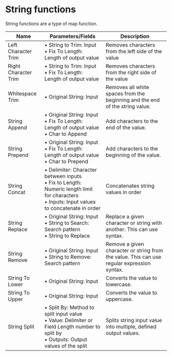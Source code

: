 # String functions

<head>
  <meta name="guidename" content="Integration"/>
  <meta name="context" content="GUID-efef3d8f-b053-4cfd-aa5f-aa4e30ead17d"/>
</head>


String functions are a type of map function.

| Name                  | Parameters/Fields                                                                                                                                      | Description                                                                         |
|-----------------------|-------------------------------------------------------------------------------------------------------------------------------------------------------|-------------------------------------------------------------------------------------|
| Left Character Trim   | • String to Trim: Input<br />• Fix To Length: Length of output value                                                                                   | Removes characters from the left side of the value                                   |
| Right Character Trim  | • String to Trim: Input<br />• Fix To Length: Length of output value                                                                                   | Removes characters from the right side of the value                                  |
| Whitespace Trim       | • Original String: Input                                                                                                                               | Removes all white spaces from the beginning and the end of the string value.         |
| String Append         | • Original String: Input<br />• Fix To Length: Length of output value<br />• Char to Append                                                             | Add characters to the end of the value.                                              |
| String Prepend        | • Original String: Input<br />• Fix To Length: Length of output value<br />• Char to Prepend                                                            | Add characters to the beginning of the value.                                        |
| String Concat         | • Delimiter: Character between inputs<br />• Fix to Length: Numeric length limit for characters<br />• Inputs: Input values to concatenate in order     | Concatenates string values in order                                                  |
| String Replace        | • Original String: Input<br />• String to Search: Search pattern<br />• String to Replace                                                              | Replace a given character or string with another. This can use syntax.               |
| String Remove         | • Original String: Input<br />• String to Remove: Search pattern                                                                                       | Remove a given character or string from the value. This can use regular expression syntax. |
| String To Lower       | • Original String: Input                                                                                                                               | Converts the value to lowercase.                                                     |
| String To Upper       | • Original String: Input                                                                                                                               | Converts the value to uppercase.                                                     |
| String Split          | • Split By: Method to split input value<br />• Value: Delimiter or Field Length number to split by<br />• Outputs: Output values of the split         | Splits string input value into multiple, defined output values.                      |